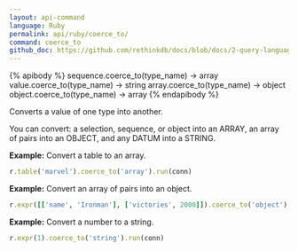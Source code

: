 ```yaml
---
layout: api-command 
language: Ruby
permalink: api/ruby/coerce_to/
command: coerce_to 
github_doc: https://github.com/rethinkdb/docs/blob/docs/2-query-language/api/ruby/control-structures/coerce_to.md
---
```


{% apibody %}
sequence.coerce_to(type_name) → array
value.coerce_to(type_name) → string
array.coerce_to(type_name) → object
object.coerce_to(type_name) → array
{% endapibody %}

Converts a value of one type into another. 

You can convert: a selection, sequence, or object into an ARRAY, an array of pairs into an OBJECT, and any DATUM into a STRING.

__Example:__ Convert a table to an array.

```rb
r.table('marvel').coerce_to('array').run(conn)
```


__Example:__ Convert an array of pairs into an object.

```rb
r.expr([['name', 'Ironman'], ['victories', 2000]]).coerce_to('object').run(conn)
```


__Example:__ Convert a number to a string.

```rb
r.expr(1).coerce_to('string').run(conn)
```

